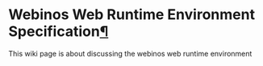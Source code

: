 Webinos Web Runtime Environment Specification[¶](#Webinos-Web-Runtime-Environment-Specification)
================================================================================================

This wiki page is about discussing the webinos web runtime environment

